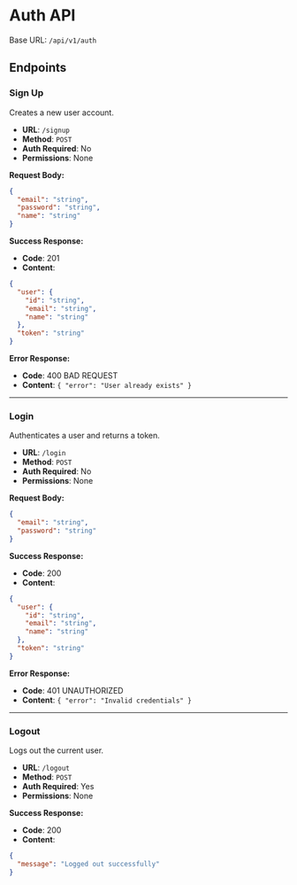# Auth API

Base URL: `/api/v1/auth`

## Endpoints

### Sign Up
Creates a new user account.

- **URL**: `/signup`
- **Method**: `POST`
- **Auth Required**: No
- **Permissions**: None

**Request Body:**
```json
{
  "email": "string",
  "password": "string",
  "name": "string"
}
```

**Success Response:**
- **Code**: 201
- **Content**: 
```json
{
  "user": {
    "id": "string",
    "email": "string",
    "name": "string"
  },
  "token": "string"
}
```

**Error Response:**
- **Code**: 400 BAD REQUEST
- **Content**: `{ "error": "User already exists" }`

---

### Login
Authenticates a user and returns a token.

- **URL**: `/login`
- **Method**: `POST`
- **Auth Required**: No
- **Permissions**: None

**Request Body:**
```json
{
  "email": "string",
  "password": "string"
}
```

**Success Response:**
- **Code**: 200
- **Content**: 
```json
{
  "user": {
    "id": "string",
    "email": "string",
    "name": "string"
  },
  "token": "string"
}
```

**Error Response:**
- **Code**: 401 UNAUTHORIZED
- **Content**: `{ "error": "Invalid credentials" }`

---

### Logout
Logs out the current user.

- **URL**: `/logout`
- **Method**: `POST`
- **Auth Required**: Yes
- **Permissions**: None

**Success Response:**
- **Code**: 200
- **Content**: 
```json
{
  "message": "Logged out successfully"
}
```
